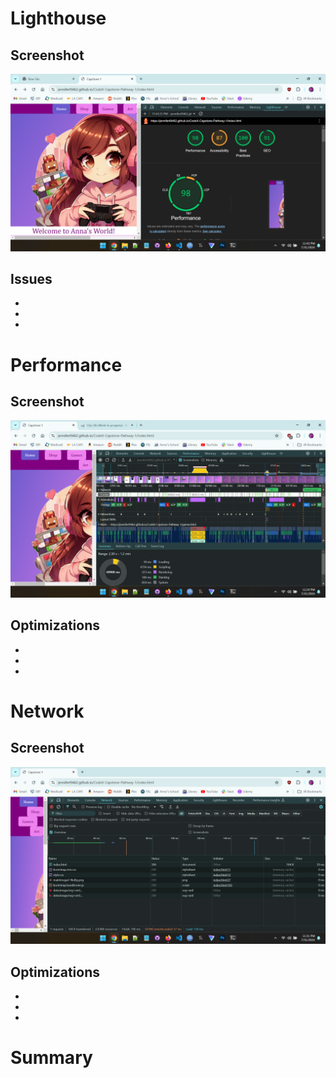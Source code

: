 # Lighthouse
## Screenshot
<img src="Lighthouse.png" width="642">

## Issues
* 
* 
* 

# Performance
## Screenshot
<img src="Performance.png" width="642">

## Optimizations
* 
* 
* 

# Network
## Screenshot
<img src="Network.png" width="642">

## Optimizations
* 
* 
* 

# Summary